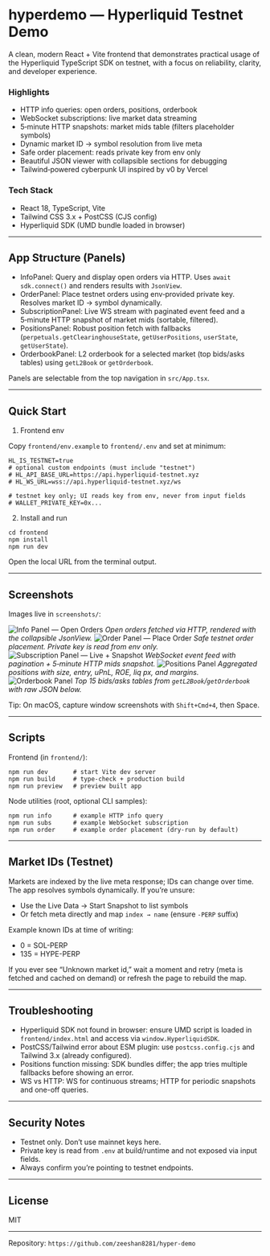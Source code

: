 # hyperdemo — Hyperliquid Testnet Demo

A clean, modern React + Vite frontend that demonstrates practical usage of the Hyperliquid TypeScript SDK on testnet, with a focus on reliability, clarity, and developer experience.

### Highlights
- HTTP info queries: open orders, positions, orderbook
- WebSocket subscriptions: live market data streaming
- 5‑minute HTTP snapshots: market mids table (filters placeholder symbols)
- Dynamic market ID → symbol resolution from live meta
- Safe order placement: reads private key from env only
- Beautiful JSON viewer with collapsible sections for debugging
- Tailwind‑powered cyberpunk UI inspired by v0 by Vercel

### Tech Stack
- React 18, TypeScript, Vite
- Tailwind CSS 3.x + PostCSS (CJS config)
- Hyperliquid SDK (UMD bundle loaded in browser)

---

## App Structure (Panels)

- InfoPanel: Query and display open orders via HTTP. Uses `await sdk.connect()` and renders results with `JsonView`.
- OrderPanel: Place testnet orders using env‑provided private key. Resolves market ID → symbol dynamically.
- SubscriptionPanel: Live WS stream with paginated event feed and a 5‑minute HTTP snapshot of market mids (sortable, filtered).
- PositionsPanel: Robust position fetch with fallbacks (`perpetuals.getClearinghouseState`, `getUserPositions`, `userState`, `getUserState`).
- OrderbookPanel: L2 orderbook for a selected market (top bids/asks tables) using `getL2Book` or `getOrderbook`.

Panels are selectable from the top navigation in `src/App.tsx`.

---

## Quick Start

1) Frontend env

Copy `frontend/env.example` to `frontend/.env` and set at minimum:

```
HL_IS_TESTNET=true
# optional custom endpoints (must include "testnet")
# HL_API_BASE_URL=https://api.hyperliquid-testnet.xyz
# HL_WS_URL=wss://api.hyperliquid-testnet.xyz/ws

# testnet key only; UI reads key from env, never from input fields
# WALLET_PRIVATE_KEY=0x...
```

2) Install and run

```
cd frontend
npm install
npm run dev
```

Open the local URL from the terminal output.

---

## Screenshots

Images live in `screenshots/`:

![Info Panel — Open Orders](screenshots/info-open-orders.jpeg)
_Open orders fetched via HTTP, rendered with the collapsible JsonView._
![Order Panel — Place Order](screenshots/order-place.jpeg)
_Safe testnet order placement. Private key is read from env only._
![Subscription Panel — Live + Snapshot](screenshots/subscription-live-snapshot.jpeg)
_WebSocket event feed with pagination + 5‑minute HTTP mids snapshot._
![Positions Panel](screenshots/positions.jpeg)
_Aggregated positions with size, entry, uPnL, ROE, liq px, and margins._
![Orderbook Panel](screenshots/orderbook.jpeg)
_Top 15 bids/asks tables from `getL2Book`/`getOrderbook` with raw JSON below._

Tip: On macOS, capture window screenshots with `Shift+Cmd+4`, then Space.

---

## Scripts

Frontend (in `frontend/`):

```
npm run dev       # start Vite dev server
npm run build     # type-check + production build
npm run preview   # preview built app
```

Node utilities (root, optional CLI samples):

```
npm run info      # example HTTP info query
npm run subs      # example WebSocket subscription
npm run order     # example order placement (dry-run by default)
```

---

## Market IDs (Testnet)

Markets are indexed by the live meta response; IDs can change over time. The app resolves symbols dynamically. If you’re unsure:

- Use the Live Data → Start Snapshot to list symbols
- Or fetch meta directly and map `index → name` (ensure `-PERP` suffix)

Example known IDs at time of writing:
- 0 = SOL-PERP
- 135 = HYPE-PERP

If you ever see “Unknown market id,” wait a moment and retry (meta is fetched and cached on demand) or refresh the page to rebuild the map.

---

## Troubleshooting

- Hyperliquid SDK not found in browser: ensure UMD script is loaded in `frontend/index.html` and access via `window.HyperliquidSDK`.
- PostCSS/Tailwind error about ESM plugin: use `postcss.config.cjs` and Tailwind 3.x (already configured).
- Positions function missing: SDK bundles differ; the app tries multiple fallbacks before showing an error.
- WS vs HTTP: WS for continuous streams; HTTP for periodic snapshots and one-off queries.

---

## Security Notes

- Testnet only. Don’t use mainnet keys here.
- Private key is read from `.env` at build/runtime and not exposed via input fields.
- Always confirm you’re pointing to testnet endpoints.

---

## License

MIT

---

Repository: `https://github.com/zeeshan8281/hyper-demo`

